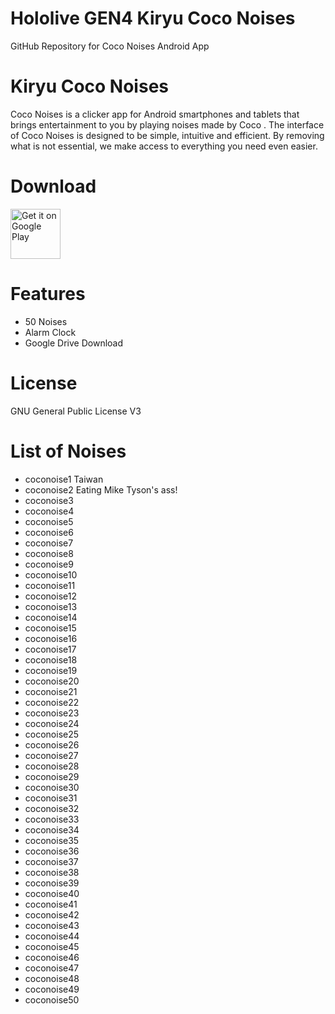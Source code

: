 # Hololive GEN4 Kiryu Coco Noises
 GitHub Repository for Coco Noises Android App
 
# Kiryu Coco Noises
Coco Noises is a clicker app for Android smartphones and tablets that brings entertainment to you by playing noises made by Coco .
The interface of Coco Noises is designed to be simple, intuitive and efficient. By removing what is not essential, we make access to everything you need even easier.

# Download
[<img src="https://play.google.com/intl/en_us/badges/images/generic/en_badge_web_generic.png"
alt="Get it on Google Play"
height="80">](https://play.google.com/store/apps/details?id=com.yuzumin.coconoises)

# Features
* 50 Noises
* Alarm Clock
* Google Drive Download

# License
GNU General Public License V3

# List of Noises
* coconoise1 Taiwan
* coconoise2 Eating Mike Tyson's ass! 
* coconoise3
* coconoise4
* coconoise5
* coconoise6
* coconoise7
* coconoise8
* coconoise9
* coconoise10
* coconoise11
* coconoise12
* coconoise13
* coconoise14
* coconoise15
* coconoise16
* coconoise17
* coconoise18
* coconoise19
* coconoise20
* coconoise21
* coconoise22
* coconoise23
* coconoise24
* coconoise25
* coconoise26
* coconoise27
* coconoise28
* coconoise29
* coconoise30
* coconoise31
* coconoise32
* coconoise33
* coconoise34
* coconoise35
* coconoise36
* coconoise37
* coconoise38
* coconoise39
* coconoise40
* coconoise41
* coconoise42
* coconoise43
* coconoise44
* coconoise45
* coconoise46
* coconoise47
* coconoise48
* coconoise49
* coconoise50
